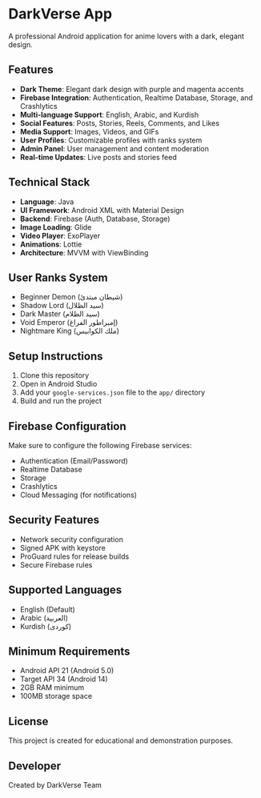 # DarkVerse App

A professional Android application for anime lovers with a dark, elegant design.

## Features

- **Dark Theme**: Elegant dark design with purple and magenta accents
- **Firebase Integration**: Authentication, Realtime Database, Storage, and Crashlytics
- **Multi-language Support**: English, Arabic, and Kurdish
- **Social Features**: Posts, Stories, Reels, Comments, and Likes
- **Media Support**: Images, Videos, and GIFs
- **User Profiles**: Customizable profiles with ranks system
- **Admin Panel**: User management and content moderation
- **Real-time Updates**: Live posts and stories feed

## Technical Stack

- **Language**: Java
- **UI Framework**: Android XML with Material Design
- **Backend**: Firebase (Auth, Database, Storage)
- **Image Loading**: Glide
- **Video Player**: ExoPlayer
- **Animations**: Lottie
- **Architecture**: MVVM with ViewBinding

## User Ranks System

- Beginner Demon (شيطان مبتدئ)
- Shadow Lord (سيد الظلال)
- Dark Master (سيد الظلام)
- Void Emperor (إمبراطور الفراغ)
- Nightmare King (ملك الكوابيس)

## Setup Instructions

1. Clone this repository
2. Open in Android Studio
3. Add your `google-services.json` file to the `app/` directory
4. Build and run the project

## Firebase Configuration

Make sure to configure the following Firebase services:
- Authentication (Email/Password)
- Realtime Database
- Storage
- Crashlytics
- Cloud Messaging (for notifications)

## Security Features

- Network security configuration
- Signed APK with keystore
- ProGuard rules for release builds
- Secure Firebase rules

## Supported Languages

- English (Default)
- Arabic (العربية)
- Kurdish (کوردی)

## Minimum Requirements

- Android API 21 (Android 5.0)
- Target API 34 (Android 14)
- 2GB RAM minimum
- 100MB storage space

## License

This project is created for educational and demonstration purposes.

## Developer

Created by DarkVerse Team

